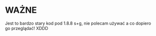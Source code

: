 # WAŻNE

Jest to bardzo stary kod pod 1.8.8 s+g, nie polecam używać a co dopiero go przeglądać! XDDD
